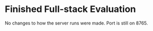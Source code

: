 # Finished Full-stack Evaluation

No changes to how the server runs were made. Port is still on 8765.
